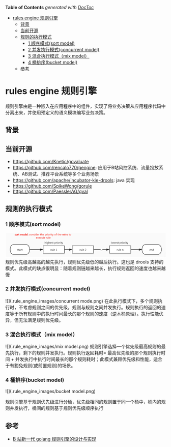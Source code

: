 <!-- START doctoc generated TOC please keep comment here to allow auto update -->
<!-- DON'T EDIT THIS SECTION, INSTEAD RE-RUN doctoc TO UPDATE -->
**Table of Contents**  *generated with [DocToc](https://github.com/thlorenz/doctoc)*

- [rules engine 规则引擎](#rules-engine-%E8%A7%84%E5%88%99%E5%BC%95%E6%93%8E)
  - [背景](#%E8%83%8C%E6%99%AF)
  - [当前开源](#%E5%BD%93%E5%89%8D%E5%BC%80%E6%BA%90)
  - [规则的执行模式](#%E8%A7%84%E5%88%99%E7%9A%84%E6%89%A7%E8%A1%8C%E6%A8%A1%E5%BC%8F)
    - [1 顺序模式(sort model)](#1-%E9%A1%BA%E5%BA%8F%E6%A8%A1%E5%BC%8Fsort-model)
    - [2 并发执行模式(concurrent model)](#2-%E5%B9%B6%E5%8F%91%E6%89%A7%E8%A1%8C%E6%A8%A1%E5%BC%8Fconcurrent-model)
    - [3 混合执行模式（mix model）](#3-%E6%B7%B7%E5%90%88%E6%89%A7%E8%A1%8C%E6%A8%A1%E5%BC%8Fmix-model)
    - [4 桶排序(bucket model)](#4-%E6%A1%B6%E6%8E%92%E5%BA%8Fbucket-model)
  - [参考](#%E5%8F%82%E8%80%83)

<!-- END doctoc generated TOC please keep comment here to allow auto update -->

# rules engine 规则引擎

规则引擎由是一种嵌入在应用程序中的组件，实现了将业务决策从应用程序代码中分离出来，并使用预定义的语义模块编写业务决策。



## 背景 



## 当前开源

- https://github.com/Knetic/govaluate
- https://github.com/rencalo770/gengine: 应用于B站风控系统、流量投放系统、AB测试、推荐平台系统等多个业务场景
- https://github.com/apache/incubator-kie-drools: java 实现
- https://github.com/SpikeWong/gorule
- https://github.com/PaesslerAG/gval


## 规则的执行模式


### 1 顺序模式(sort model)
![](.rule_engine_images/sort_model.png)
规则优先级高越高的越先执行，规则优先级低的越后执行。这也是 drools 支持的模式。此模式的缺点很明显：随着规则链越来越长，执行规则返回的速度也越来越慢


### 2 并发执行模式(concurrent model)
![](.rule_engine_images/concurrent mode.png)
在此执行模式下，多个规则执行时，不考虑规则之间的优先级，规则与规则之间并发执行。规则执行的返回的速度等于所有规则中的执行时间最长的那个规则的速度（逆木桶原理）。执行性能优异，但无法满足规则优先级。


### 3 混合执行模式（mix model）
![](.rule_engine_images/mix model.png)
规则引擎选择一个优先级最高规则的最先执行，剩下的规则并发执行。规则执行返回耗时= 最高优先级的那个规则执行时间 + 并发执行中执行时间最长的那个规则耗时；此模式兼顾优先级和性能，适合于有豁免规则(或前置规则)的场景。


### 4 桶排序(bucket model)
![](.rule_engine_images/bucket model.png)

规则引擎基于规则优先级进行分桶，优先级相同的规则置于同一个桶中，桶内的规则并发执行，桶间的规则基于规则优先级顺序执行


## 参考

- [B 站新一代 golang 规则引擎的设计与实现](https://xie.infoq.cn/article/40bfff1fbca1867991a1453ac)